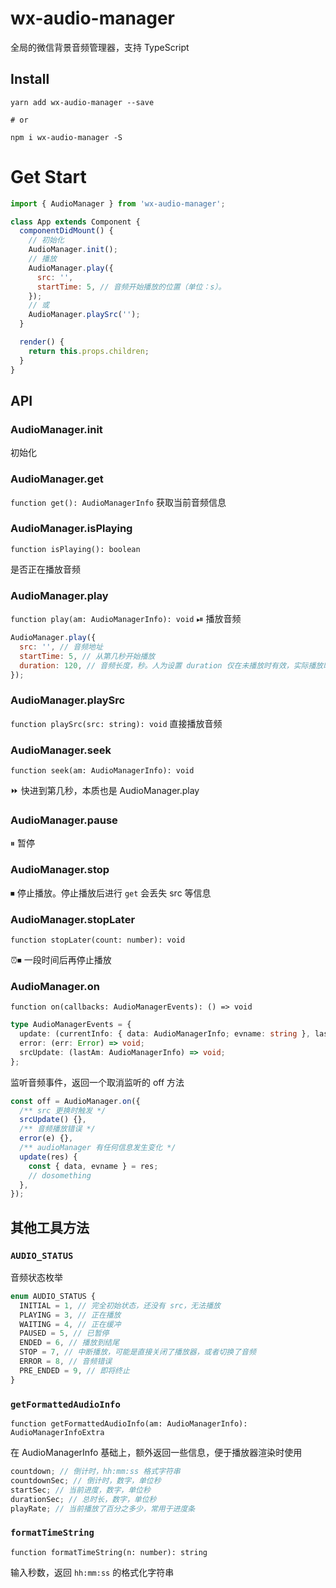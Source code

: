 # wx-audio-manager

全局的微信背景音频管理器，支持 TypeScript

## Install

```
yarn add wx-audio-manager --save

# or

npm i wx-audio-manager -S
```

# Get Start

```javascript
import { AudioManager } from 'wx-audio-manager';

class App extends Component {
  componentDidMount() {
    // 初始化
    AudioManager.init();
    // 播放
    AudioManager.play({
      src: '',
      startTime: 5, // 音频开始播放的位置（单位：s）。
    });
    // 或
    AudioManager.playSrc('');
  }

  render() {
    return this.props.children;
  }
}
```

## API

### AudioManager.init

初始化

### AudioManager.get

`function get(): AudioManagerInfo`
获取当前音频信息

### AudioManager.isPlaying

`function isPlaying(): boolean`

是否正在播放音频

### AudioManager.play

`function play(am: AudioManagerInfo): void`
⏯ 播放音频

```javascript
AudioManager.play({
  src: '', // 音频地址
  startTime: 5, // 从第几秒开始播放
  duration: 120, // 音频长度，秒。人为设置 duration 仅在未播放时有效，实际播放时展示音频的真实长度
});
```

### AudioManager.playSrc

`function playSrc(src: string): void`
直接播放音频

### AudioManager.seek

`function seek(am: AudioManagerInfo): void`

⏩ 快进到第几秒，本质也是 AudioManager.play

### AudioManager.pause

⏸ 暂停

### AudioManager.stop

⏹ 停止播放。停止播放后进行 `get` 会丢失 src 等信息

### AudioManager.stopLater

`function stopLater(count: number): void`

⏰⏹ 一段时间后再停止播放

### AudioManager.on

`function on(callbacks: AudioManagerEvents): () => void`

```typescript
type AudioManagerEvents = {
  update: (currentInfo: { data: AudioManagerInfo; evname: string }, lastAm: AudioManagerInfo) => void;
  error: (err: Error) => void;
  srcUpdate: (lastAm: AudioManagerInfo) => void;
};
```

监听音频事件，返回一个取消监听的 off 方法

```javascript
const off = AudioManager.on({
  /** src 更换时触发 */
  srcUpdate() {},
  /** 音频播放错误 */
  error(e) {},
  /** audioManager 有任何信息发生变化 */
  update(res) {
    const { data, evname } = res;
    // dosomething
  },
});
```

## 其他工具方法

### `AUDIO_STATUS`

音频状态枚举

```typescript
enum AUDIO_STATUS {
  INITIAL = 1, // 完全初始状态，还没有 src，无法播放
  PLAYING = 3, // 正在播放
  WAITING = 4, // 正在缓冲
  PAUSED = 5, // 已暂停
  ENDED = 6, // 播放到结尾
  STOP = 7, // 中断播放，可能是直接关闭了播放器，或者切换了音频
  ERROR = 8, // 音频错误
  PRE_ENDED = 9, // 即将终止
}
```

### `getFormattedAudioInfo`

`function getFormattedAudioInfo(am: AudioManagerInfo): AudioManagerInfoExtra`

在 AudioManagerInfo 基础上，额外返回一些信息，便于播放器渲染时使用

```typescript
countdown; // 倒计时，hh:mm:ss 格式字符串
countdownSec; // 倒计时，数字，单位秒
startSec; // 当前进度，数字，单位秒
durationSec; // 总时长，数字，单位秒
playRate; // 当前播放了百分之多少，常用于进度条
```

### `formatTimeString`

`function formatTimeString(n: number): string`

输入秒数，返回 `hh:mm:ss` 的格式化字符串
